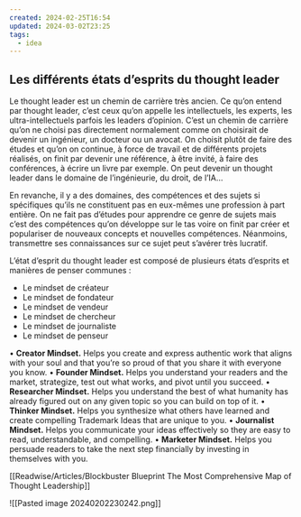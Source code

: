 ```yaml
---
created: 2024-02-25T16:54
updated: 2024-03-02T23:25
tags:
  - idea
---
```

## Les différents états d’esprits du thought leader

Le thought leader est un chemin de carrière très ancien. Ce qu’on entend par thought leader, c’est ceux qu’on appelle les intellectuels, les experts, les ultra-intellectuels parfois les leaders d’opinion. C’est un chemin de carrière qu’on ne choisi pas directement normalement comme on choisirait de devenir un ingénieur, un docteur ou un avocat. On choisit plutôt de faire des études et qu’on on continue, à force de travail et de différents projets réalisés, on finit par devenir une référence, à être invité, à faire des conférences, à écrire un livre par exemple. On peut devenir un thought leader dans le domaine de l’ingénieurie, du droit, de l’IA… 

En revanche, il y a des domaines, des compétences et des sujets si spécifiques qu’ils ne constituent pas en eux-mêmes une profession à part entière. On ne fait pas d’études pour apprendre ce genre de sujets mais c’est des compétences qu’on développe sur le tas voire on finit par créer et populariser de nouveaux concepts et nouvelles compétences. Néanmoins, transmettre ses connaissances sur ce sujet peut s’avérer très lucratif. 

L’état d’esprit du thought leader est composé de plusieurs états d’esprits et manières de penser communes : 

- Le mindset de créateur
- Le mindset de fondateur
- Le mindset de vendeur
- Le mindset de chercheur
- Le mindset de journaliste
- Le mindset de penseur

 • **Creator Mindset.** Helps you create and express authentic work that aligns with your soul and that you’re so proud of that you share it with everyone you know.
  • **Founder Mindset.** Helps you understand your readers and the market, strategize, test out what works, and pivot until you succeed.
  • **Researcher Mindset.** Helps you understand the best of what humanity has already figured out on any given topic so you can build on top of it.
  • **Thinker Mindset.** Helps you synthesize what others have learned and create compelling Trademark Ideas that are unique to you.
  • **Journalist Mindset.** Helps you communicate your ideas effectively so they are easy to read, understandable, and compelling.
  • **Marketer Mindset.** Helps you persuade readers to take the next step financially by investing in themselves with you.

[[Readwise/Articles/Blockbuster Blueprint The Most Comprehensive Map of Thought Leadership]]

![[Pasted image 20240202230242.png]]